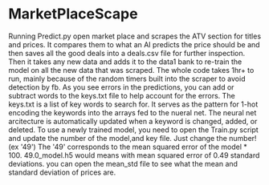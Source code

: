 # MarketPlaceScape
Running Predict.py open market place and scrapes the ATV section for titles and prices.  It compares them to what an AI predicts the price should be and then saves all the good deals into a deals.csv file for further inspection.  Then it takes any new data and adds it to the data1 bank to re-train the model on all the new data that was scraped.  The whole code takes 1hr+ to run, mainly because of the random timers built into the scraper to avoid detection by fb.  As you see errors in the predictions, you can add or subtract words to the keys.txt file to help account for the errors.  The keys.txt is a list of key words to search for.  It serves as the pattern for 1-hot encoding the keywords into the arrays fed to the nueral net.  The neural net arcitecture is automatically updated when a keyword is changed, added, or deleted.   To use a newly trained model,  you need to open the Train.py script and update the number of the model,and key file.  Just change the number!  (ex '49')  The '49' corresponds to the mean squared error of the model * 100.   49.0_model.h5 would means with mean squared error of 0.49 standard deviations.  you can open the mean_std file to see what the mean and standard deviation of prices are.
